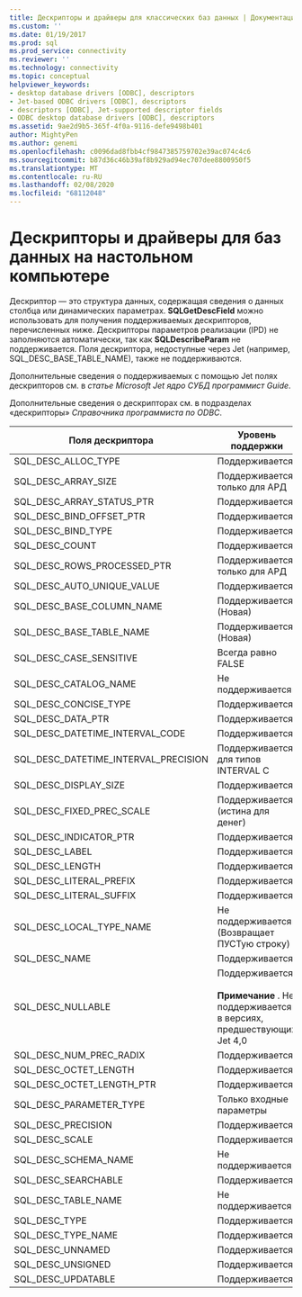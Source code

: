 ```yaml
---
title: Дескрипторы и драйверы для классических баз данных | Документация Майкрософт
ms.custom: ''
ms.date: 01/19/2017
ms.prod: sql
ms.prod_service: connectivity
ms.reviewer: ''
ms.technology: connectivity
ms.topic: conceptual
helpviewer_keywords:
- desktop database drivers [ODBC], descriptors
- Jet-based ODBC drivers [ODBC], descriptors
- descriptors [ODBC], Jet-supported descriptor fields
- ODBC desktop database drivers [ODBC], descriptors
ms.assetid: 9ae2d9b5-365f-4f0a-9116-defe9498b401
author: MightyPen
ms.author: genemi
ms.openlocfilehash: c0096dad8fbb4cf9847385759702e39ac074c4c6
ms.sourcegitcommit: b87d36c46b39af8b929ad94ec707dee8800950f5
ms.translationtype: MT
ms.contentlocale: ru-RU
ms.lasthandoff: 02/08/2020
ms.locfileid: "68112048"
---
```

# <a name="descriptors-and-desktop-database-drivers"></a>Дескрипторы и драйверы для баз данных на настольном компьютере
Дескриптор — это структура данных, содержащая сведения о данных столбца или динамических параметрах. **SQLGetDescField** можно использовать для получения поддерживаемых дескрипторов, перечисленных ниже. Дескрипторы параметров реализации (IPD) не заполняются автоматически, так как **SQLDescribeParam** не поддерживается. Поля дескриптора, недоступные через Jet (например, SQL_DESC_BASE_TABLE_NAME), также не поддерживаются.  
  
 Дополнительные сведения о поддерживаемых с помощью Jet полях дескрипторов см. в *статье Microsoft Jet ядро СУБД программист Guide*.  
  
 Дополнительные сведения о дескрипторах см. в подразделах «дескрипторы» *Справочника программиста по ODBC*.  
  
|Поля дескриптора|Уровень поддержки|  
|-----------------------|-------------------|  
|SQL_DESC_ALLOC_TYPE|Поддерживается|  
|SQL_DESC_ARRAY_SIZE|Поддерживается только для АРД|  
|SQL_DESC_ARRAY_STATUS_PTR|Поддерживается|  
|SQL_DESC_BIND_OFFSET_PTR|Поддерживается|  
|SQL_DESC_BIND_TYPE|Поддерживается|  
|SQL_DESC_COUNT|Поддерживается|  
|SQL_DESC_ROWS_PROCESSED_PTR|Поддерживается только для АРД|  
|SQL_DESC_AUTO_UNIQUE_VALUE|Поддерживается|  
|SQL_DESC_BASE_COLUMN_NAME|Поддерживается (Новая)|  
|SQL_DESC_BASE_TABLE_NAME|Поддерживается (Новая)|  
|SQL_DESC_CASE_SENSITIVE|Всегда равно FALSE|  
|SQL_DESC_CATALOG_NAME|Не поддерживается|  
|SQL_DESC_CONCISE_TYPE|Поддерживается|  
|SQL_DESC_DATA_PTR|Поддерживается|  
|SQL_DESC_DATETIME_INTERVAL_CODE|Поддерживается|  
|SQL_DESC_DATETIME_INTERVAL_PRECISION|Поддерживается для типов INTERVAL C|  
|SQL_DESC_DISPLAY_SIZE|Поддерживается|  
|SQL_DESC_FIXED_PREC_SCALE|Поддерживается (истина для денег)|  
|SQL_DESC_INDICATOR_PTR|Поддерживается|  
|SQL_DESC_LABEL|Поддерживается|  
|SQL_DESC_LENGTH|Поддерживается|  
|SQL_DESC_LITERAL_PREFIX|Поддерживается|  
|SQL_DESC_LITERAL_SUFFIX|Поддерживается|  
|SQL_DESC_LOCAL_TYPE_NAME|Не поддерживается (Возвращает ПУСТую строку)|  
|SQL_DESC_NAME|Поддерживается|  
|SQL_DESC_NULLABLE|Поддерживается<br /><br /> **Примечание** . Не поддерживается в версиях, предшествующих Jet 4,0|  
|SQL_DESC_NUM_PREC_RADIX|Поддерживается|  
|SQL_DESC_OCTET_LENGTH|Поддерживается|  
|SQL_DESC_OCTET_LENGTH_PTR|Поддерживается|  
|SQL_DESC_PARAMETER_TYPE|Только входные параметры|  
|SQL_DESC_PRECISION|Поддерживается|  
|SQL_DESC_SCALE|Поддерживается|  
|SQL_DESC_SCHEMA_NAME|Не поддерживается|  
|SQL_DESC_SEARCHABLE|Поддерживается|  
|SQL_DESC_TABLE_NAME|Не поддерживается|  
|SQL_DESC_TYPE|Поддерживается|  
|SQL_DESC_TYPE_NAME|Поддерживается|  
|SQL_DESC_UNNAMED|Поддерживается|  
|SQL_DESC_UNSIGNED|Поддерживается|  
|SQL_DESC_UPDATABLE|Поддерживается|
